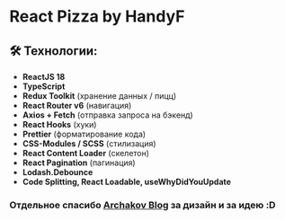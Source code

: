# React Pizza by HandyF

## 🛠 Технологии:

- **ReactJS 18**
- **TypeScript**
- **Redux Toolkit** (хранение данных / пицц)
- **React Router v6** (навигация)
- **Axios + Fetch** (отправка запроса на бэкенд)
- **React Hooks** (хуки)
- **Prettier** (форматирование кода)
- **CSS-Modules / SCSS** (стилизация)
- **React Content Loader** (скелетон)
- **React Pagination** (пагинация)
- **Lodash.Debounce**
- **Code Splitting, React Loadable, useWhyDidYouUpdate**

### Отдельное спасибо [Archakov Blog](https://www.youtube.com/@ArchakovBlog) за дизайн и за идею :D
